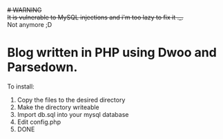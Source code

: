 ~~# WARNING~~  
~~It is vulnerable to MySQL injections and i'm too lazy to fix it ._.~~  
Not anymore ;D

# Blog written in PHP using Dwoo and Parsedown.
To install:
1. Copy the files to the desired directory
2. Make the directory writeable
3. Import db.sql into your mysql database
4. Edit config.php  
5. DONE
